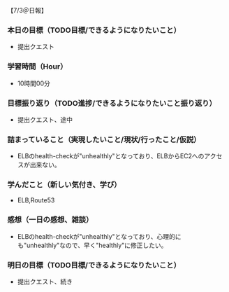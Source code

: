 【7/3＠日報】
### 本日の目標（TODO目標/できるようになりたいこと）
- 提出クエスト
### 学習時間（Hour）
- 10時間00分
### 目標振り返り（TODO進捗/できるようになりたいこと振り返り）
- 提出クエスト、途中
### 詰まっていること（実現したいこと/現状/行ったこと/仮説）
- ELBのhealth-checkが"unhealthly"となっており、ELBからEC2へのアクセスが出来ない。
### 学んだこと（新しい気付き、学び）
- ELB,Route53
### 感想（一日の感想、雑談）
- ELBのhealth-checkが"unhealthly"となっており、心理的にも"unhealthly"なので、早く"healthly"に修正したい。
### 明日の目標（TODO目標/できるようになりたいこと）
- 提出クエスト、続き
